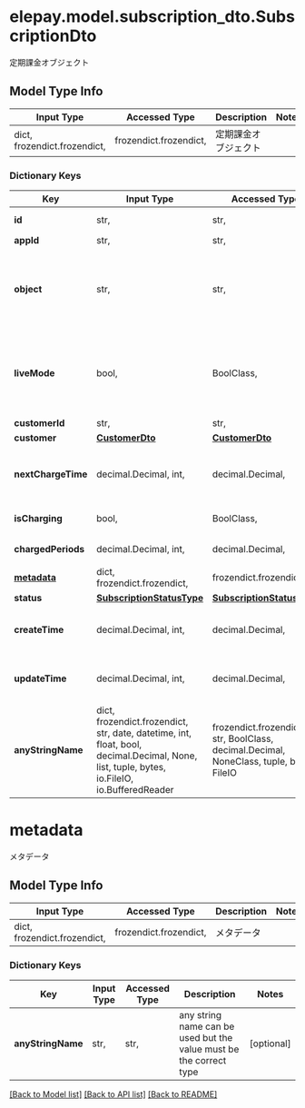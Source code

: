 # elepay.model.subscription_dto.SubscriptionDto

定期課金オブジェクト

## Model Type Info
Input Type | Accessed Type | Description | Notes
------------ | ------------- | ------------- | -------------
dict, frozendict.frozendict,  | frozendict.frozendict,  | 定期課金オブジェクト | 

### Dictionary Keys
Key | Input Type | Accessed Type | Description | Notes
------------ | ------------- | ------------- | ------------- | -------------
**id** | str,  | str,  | Subscription ID | [optional] 
**appId** | str,  | str,  | App ID | [optional] 
**object** | str,  | str,  | 対象種類の表記 | [optional] if omitted the server will use the default value of "subscription"
**liveMode** | bool,  | BoolClass,  | 本番モードかどうか - false テストモード - true 本番モード  | [optional] 
**customerId** | str,  | str,  | Customer ID | [optional] 
**customer** | [**CustomerDto**](CustomerDto.md) | [**CustomerDto**](CustomerDto.md) |  | [optional] 
**nextChargeTime** | decimal.Decimal, int,  | decimal.Decimal,  | 次定期課金周期開始UTCタイムスタンプ | [optional] value must be a 64 bit integer
**isCharging** | bool,  | BoolClass,  | 処理中かどうか | [optional] 
**chargedPeriods** | decimal.Decimal, int,  | decimal.Decimal,  | 成功した定期課金回数 | [optional] 
**[metadata](#metadata)** | dict, frozendict.frozendict,  | frozendict.frozendict,  | メタデータ | [optional] 
**status** | [**SubscriptionStatusType**](SubscriptionStatusType.md) | [**SubscriptionStatusType**](SubscriptionStatusType.md) |  | [optional] 
**createTime** | decimal.Decimal, int,  | decimal.Decimal,  | 作成UTCタイムスタンプ | [optional] value must be a 64 bit integer
**updateTime** | decimal.Decimal, int,  | decimal.Decimal,  | 更新UTCタイムスタンプ | [optional] value must be a 64 bit integer
**anyStringName** | dict, frozendict.frozendict, str, date, datetime, int, float, bool, decimal.Decimal, None, list, tuple, bytes, io.FileIO, io.BufferedReader | frozendict.frozendict, str, BoolClass, decimal.Decimal, NoneClass, tuple, bytes, FileIO | any string name can be used but the value must be the correct type | [optional]

# metadata

メタデータ

## Model Type Info
Input Type | Accessed Type | Description | Notes
------------ | ------------- | ------------- | -------------
dict, frozendict.frozendict,  | frozendict.frozendict,  | メタデータ | 

### Dictionary Keys
Key | Input Type | Accessed Type | Description | Notes
------------ | ------------- | ------------- | ------------- | -------------
**anyStringName** | str,  | str,  | any string name can be used but the value must be the correct type | [optional] 

[[Back to Model list]](../../README.md#documentation-for-models) [[Back to API list]](../../README.md#documentation-for-api-endpoints) [[Back to README]](../../README.md)

